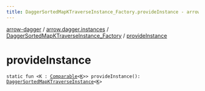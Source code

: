 ```yaml
---
title: DaggerSortedMapKTraverseInstance_Factory.provideInstance - arrow-dagger
---
```


[arrow-dagger](../../index.html) / [arrow.dagger.instances](../index.html) / [DaggerSortedMapKTraverseInstance_Factory](index.html) / [provideInstance](./provide-instance.html)

# provideInstance

`static fun <K : `[`Comparable`](https://kotlinlang.org/api/latest/jvm/stdlib/kotlin/-comparable/index.html)`<`[`K`](provide-instance.html#K)`>> provideInstance(): `[`DaggerSortedMapKTraverseInstance`](../-dagger-sorted-map-k-traverse-instance/index.html)`<`[`K`](provide-instance.html#K)`>`